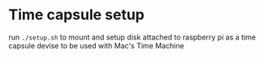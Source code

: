 Time capsule setup
==================

run `./setup.sh` to mount and setup disk attached to raspberry pi as a time capsule devise to be used with Mac's Time Machine